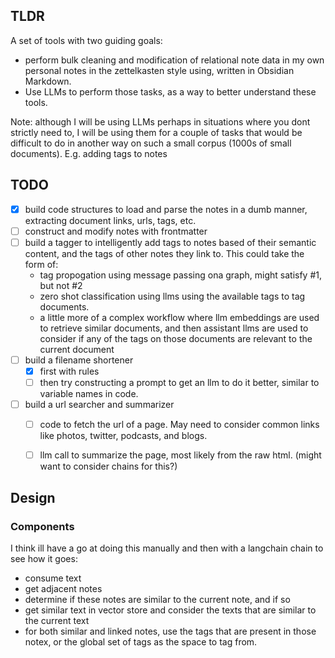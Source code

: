 ## TLDR


A set of tools with two guiding goals:
- perform bulk cleaning and modification of relational note data in my own personal notes in the zettelkasten style using, written in Obsidian Markdown.
- Use LLMs to perform those tasks, as a way to better understand these tools.

Note: although I will be using LLMs perhaps in situations where you dont strictly need to, I will be using them for a couple of tasks that would be difficult to do in another way on such a small corpus (1000s of small documents). E.g. adding tags to notes

## TODO

- [x] build code structures to load and parse the notes in a dumb manner, extracting document links, urls, tags, etc.
- [ ] construct and modify notes with frontmatter
- [ ] build a tagger to intelligently add tags to notes based of their semantic content, and the tags of other notes they link to. This could take the form of:
    - tag propogation using message passing ona graph, might satisfy #1, but not #2
    - zero shot classification using llms using the available tags to tag documents.
    - a little more of a complex workflow where llm embeddings are used to retrieve similar documents, and then assistant llms are used to consider if any of the tags on those documents are relevant to the current document
- [ ] build a filename shortener
    - [x] first with rules
    - [ ] then try constructing a prompt to get an llm to do it better, similar to variable names in code.
- [ ] build a url searcher and summarizer
    - [ ] code to fetch the url of a page. May need to consider common links like photos, twitter, podcasts, and blogs.
    - [ ] llm call to summarize the page, most likely from the raw html. (might want to consider chains for this?)




## Design

### Components

I think ill have a go at doing this manually and then with a langchain chain to see how it goes:
- consume text
- get adjacent notes
- determine if these notes are similar to the current note, and if so
- get similar text in vector store and consider the texts that are similar to the current text
- for both similar and linked notes, use the tags that are present in those notex, or the global set of tags as the space to tag from.
